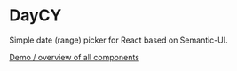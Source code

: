 # DayCY
Simple date (range) picker for React based on Semantic-UI.

[Demo / overview of all components](https://CodeYellowBV.github.io/daycy/)
